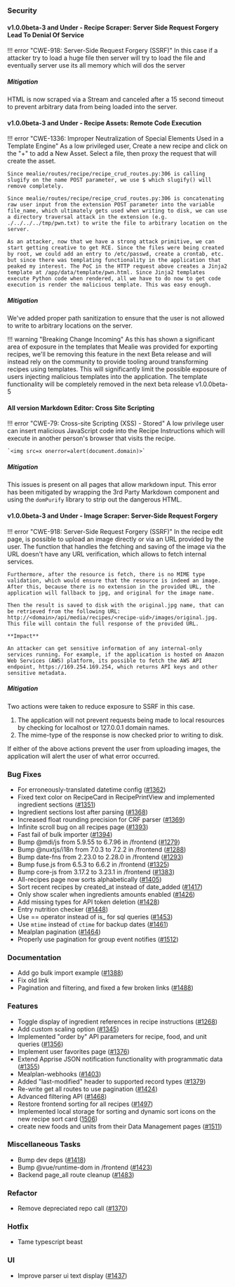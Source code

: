 ### Security

#### v1.0.0beta-3 and Under - Recipe Scraper: Server Side Request Forgery Lead To Denial Of Service

!!! error "CWE-918: Server-Side Request Forgery (SSRF)"
    In this case if a attacker try to load a huge file then server will try to load the file and eventually server use its all memory which will dos the server

##### Mitigation

HTML is now scraped via a Stream and canceled after a 15 second timeout to prevent arbitrary data from being loaded into the server.

#### v1.0.0beta-3 and Under - Recipe Assets: Remote Code Execution

!!! error "CWE-1336: Improper Neutralization of Special Elements Used in a Template Engine"
    As a low privileged user, Create a new recipe and click on the "+" to add a New Asset.
    Select a file, then proxy the request that will create the asset.

    Since mealie/routes/recipe/recipe_crud_routes.py:306 is calling slugify on the name POST parameter, we use $ which slugify() will remove completely.

    Since mealie/routes/recipe/recipe_crud_routes.py:306 is concatenating raw user input from the extension POST parameter into the variable file_name, which ultimately gets used when writing to disk, we can use a directory traversal attack in the extension (e.g. ./../../../tmp/pwn.txt) to write the file to arbitrary location on the server.

    As an attacker, now that we have a strong attack primitive, we can start getting creative to get RCE. Since the files were being created by root, we could add an entry to /etc/passwd, create a crontab, etc. but since there was templating functionality in the application that peaked my interest. The PoC in the HTTP request above creates a Jinja2 template at /app/data/template/pwn.html. Since Jinja2 templates execute Python code when rendered, all we have to do now to get code execution is render the malicious template. This was easy enough.

##### Mitigation

We've added proper path sanitization to ensure that the user is not allowed to write to arbitrary locations on the server.

!!! warning "Breaking Change Incoming"
    As this has shown a significant area of exposure in the templates that Mealie was provided for exporting recipes, we'll be removing this feature in the next Beta release and will instead rely on the community to provide tooling around transforming recipes using templates. This will significantly limit the possible exposure of users injecting malicious templates into the application. The template functionality will be completely removed in the next beta release v1.0.0beta-5

#### All version Markdown Editor: Cross Site Scripting

!!! error "CWE-79: Cross-site Scripting (XSS) - Stored"
    A low privilege user can insert malicious JavaScript code into the Recipe Instructions which will execute in another person's browser that visits the recipe.

    `<img src=x onerror=alert(document.domain)>`

##### Mitigation

This issues is present on all pages that allow markdown input. This error has been mitigated by wrapping the 3rd Party Markdown component and using the `domPurify` library to strip out the dangerous HTML.

#### v1.0.0beta-3 and Under - Image Scraper: Server-Side Request Forgery

!!! error "CWE-918: Server-Side Request Forgery (SSRF)"
    In the recipe edit page, is possible to upload an image directly or via an URL provided by the user. The function that handles the fetching and saving of the image via the URL doesn't have any URL verification, which allows to fetch internal services.

    Furthermore, after the resource is fetch, there is no MIME type validation, which would ensure that the resource is indeed an image. After this, because there is no extension in the provided URL, the application will fallback to jpg, and original for the image name.

    Then the result is saved to disk with the original.jpg name, that can be retrieved from the following URL: http://<domain>/api/media/recipes/<recipe-uid>/images/original.jpg. This file will contain the full response of the provided URL.

    **Impact**

    An attacker can get sensitive information of any internal-only services running. For example, if the application is hosted on Amazon Web Services (AWS) platform, its possible to fetch the AWS API endpoint, https://169.254.169.254, which returns API keys and other sensitive metadata.

##### Mitigation

Two actions were taken to reduce exposure to SSRF in this case.

1. The application will not prevent requests being made to local resources by checking for localhost or 127.0.0.1 domain names.
2. The mime-type of the response is now checked prior to writing to disk.

If either of the above actions prevent the user from uploading images, the application will alert the user of what error occurred.

### Bug Fixes

- For erroneously-translated datetime config ([#1362](https://github.com/mealie-recipes/mealie/issues/1362))
- Fixed text color on RecipeCard in RecipePrintView and implemented ingredient sections ([#1351](https://github.com/mealie-recipes/mealie/issues/1351))
- Ingredient sections lost after parsing ([#1368](https://github.com/mealie-recipes/mealie/issues/1368))
- Increased float rounding precision for CRF parser ([#1369](https://github.com/mealie-recipes/mealie/issues/1369))
- Infinite scroll bug on all recipes page ([#1393](https://github.com/mealie-recipes/mealie/issues/1393))
- Fast fail of bulk importer ([#1394](https://github.com/mealie-recipes/mealie/issues/1394))
- Bump @mdi/js from 5.9.55 to 6.7.96 in /frontend ([#1279](https://github.com/mealie-recipes/mealie/issues/1279))
- Bump @nuxtjs/i18n from 7.0.3 to 7.2.2 in /frontend ([#1288](https://github.com/mealie-recipes/mealie/issues/1288))
- Bump date-fns from 2.23.0 to 2.28.0 in /frontend ([#1293](https://github.com/mealie-recipes/mealie/issues/1293))
- Bump fuse.js from 6.5.3 to 6.6.2 in /frontend ([#1325](https://github.com/mealie-recipes/mealie/issues/1325))
- Bump core-js from 3.17.2 to 3.23.1 in /frontend ([#1383](https://github.com/mealie-recipes/mealie/issues/1383))
- All-recipes page now sorts alphabetically ([#1405](https://github.com/mealie-recipes/mealie/issues/1405))
- Sort recent recipes by created_at instead of date_added ([#1417](https://github.com/mealie-recipes/mealie/issues/1417))
- Only show scaler when ingredients amounts enabled ([#1426](https://github.com/mealie-recipes/mealie/issues/1426))
- Add missing types for API token deletion ([#1428](https://github.com/mealie-recipes/mealie/issues/1428))
- Entry nutrition checker ([#1448](https://github.com/mealie-recipes/mealie/issues/1448))
- Use == operator instead of is_ for sql queries ([#1453](https://github.com/mealie-recipes/mealie/issues/1453))
- Use `mtime` instead of `ctime` for backup dates  ([#1461](https://github.com/mealie-recipes/mealie/issues/1461))
- Mealplan pagination ([#1464](https://github.com/mealie-recipes/mealie/issues/1464))
- Properly use pagination for group event notifies ([#1512](https://github.com/mealie-recipes/mealie/pull/1512))

### Documentation

- Add go bulk import example ([#1388](https://github.com/mealie-recipes/mealie/issues/1388))
- Fix old link
- Pagination and filtering, and fixed a few broken links ([#1488](https://github.com/mealie-recipes/mealie/issues/1488))

### Features

- Toggle display of ingredient references in recipe instructions ([#1268](https://github.com/mealie-recipes/mealie/issues/1268))
- Add custom scaling option ([#1345](https://github.com/mealie-recipes/mealie/issues/1345))
- Implemented "order by" API parameters for recipe, food, and unit queries ([#1356](https://github.com/mealie-recipes/mealie/issues/1356))
- Implement user favorites page ([#1376](https://github.com/mealie-recipes/mealie/issues/1376))
- Extend Apprise JSON notification functionality with programmatic data ([#1355](https://github.com/mealie-recipes/mealie/issues/1355))
- Mealplan-webhooks ([#1403](https://github.com/mealie-recipes/mealie/issues/1403))
- Added "last-modified" header to supported record types ([#1379](https://github.com/mealie-recipes/mealie/issues/1379))
- Re-write get all routes to use pagination ([#1424](https://github.com/mealie-recipes/mealie/issues/1424))
- Advanced filtering API ([#1468](https://github.com/mealie-recipes/mealie/issues/1468))
- Restore frontend sorting for all recipes ([#1497](https://github.com/mealie-recipes/mealie/issues/1497))
- Implemented local storage for sorting and dynamic sort icons on the new recipe sort card ([1506](https://github.com/mealie-recipes/mealie/pull/1506))
- create new foods and units from their Data Management pages ([#1511](https://github.com/mealie-recipes/mealie/pull/1511))

### Miscellaneous Tasks

- Bump dev deps ([#1418](https://github.com/mealie-recipes/mealie/issues/1418))
- Bump @vue/runtime-dom in /frontend ([#1423](https://github.com/mealie-recipes/mealie/issues/1423))
- Backend page_all route cleanup ([#1483](https://github.com/mealie-recipes/mealie/issues/1483))

### Refactor

- Remove depreciated repo call ([#1370](https://github.com/mealie-recipes/mealie/issues/1370))

### Hotfix

- Tame typescript beast

### UI

- Improve parser ui text display ([#1437](https://github.com/mealie-recipes/mealie/issues/1437))

<!-- generated by git-cliff -->
